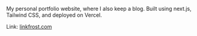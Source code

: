 My personal portfolio website, where I also keep a blog. Built using next.js, Tailwind CSS, and deployed on Vercel.

Link: [linkfrost.com](linkfrost.com)
